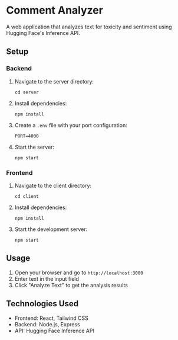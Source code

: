 # Comment Analyzer

A web application that analyzes text for toxicity and sentiment using Hugging Face's Inference API.

## Setup

### Backend

1. Navigate to the server directory:
   ```
   cd server
   ```

2. Install dependencies:
   ```
   npm install
   ```

3. Create a `.env` file with your port configuration:
   ```
   PORT=4000
   ```

4. Start the server:
   ```
   npm start
   ```

### Frontend

1. Navigate to the client directory:
   ```
   cd client
   ```

2. Install dependencies:
   ```
   npm install
   ```

3. Start the development server:
   ```
   npm start
   ```

## Usage

1. Open your browser and go to `http://localhost:3000`
2. Enter text in the input field
3. Click "Analyze Text" to get the analysis results

## Technologies Used

- Frontend: React, Tailwind CSS
- Backend: Node.js, Express
- API: Hugging Face Inference API